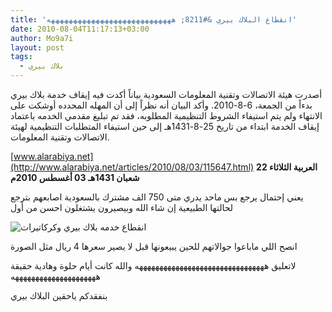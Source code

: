 ```yaml
---
title: 'انقطاع البلاك بيري &#8211; ههههههههههههههههههههههههههههه'
date: 2010-08-04T11:17:13+03:00
author: Mo9a7i
layout: post
tags:
  - بلاك بيري
---
```


أصدرت هيئة الاتصالات وتقنية المعلومات السعودية بياناً أكدت فيه إيقاف خدمة بلاك بيري بدءاً من الجمعة، 6-8-2010.
وأكد البيان أنه نظراً إلى أن المهله المحدده أوشكت على الانتهاء ولم يتم استيفاء الشروط التنظيمية المطلوبه،
فقد تم تبليغ مقدمي الخدمه باعتماد إيقاف الخدمة ابتداء من تاريخ 25-8-1431هـ إلى حين استيفاء المتطلبات التنظيمية لهيئة الاتصالات وتقنية المعلومات.
  
[www.alarabiya.net](http://www.alarabiya.net/articles/2010/08/03/115647.html)
__العربية الثلاثاء 22 شعبان 1431هـ  03 أغسطس 2010م__
  
يعني إحتمال يرجع بس ماحد يدري متى
750 الف مشترك بالسعودية اصابعهم بترجع لحالتها الطبيعية إن شاء الله وبيصيرون يشتغلون احسن من أول

![انقطاع خدمه بلاك بيري وكركاتيرات](http://forums.saudicol.com/uploaded/37537_01280876937.gif)
  
انصح اللي ماباعوا جوالاتهم للحين يبيعونها قبل لا يصير سعرها 4 ريال مثل الصورة

لاتعليق ههههههههههههههههههههههههههههههههه
والله كانت أيام حلوة وهادية حقيقة هههههههههههههههههههههه

بنفقدكم ياحقين البلاك بيري

